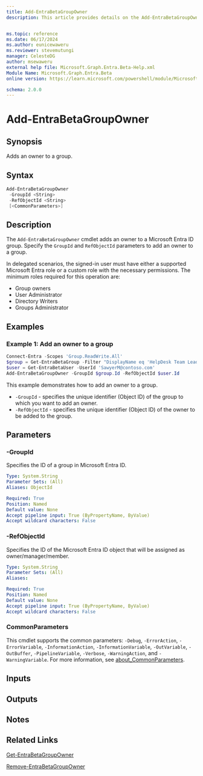 ```yaml
---
title: Add-EntraBetaGroupOwner
description: This article provides details on the Add-EntraBetaGroupOwner command.


ms.topic: reference
ms.date: 06/17/2024
ms.author: eunicewaweru
ms.reviewer: stevemutungi
manager: CelesteDG
author: msewaweru
external help file: Microsoft.Graph.Entra.Beta-Help.xml
Module Name: Microsoft.Graph.Entra.Beta
online version: https://learn.microsoft.com/powershell/module/Microsoft.Graph.Entra.Beta/Add-EntraBetaGroupOwner

schema: 2.0.0
---
```


# Add-EntraBetaGroupOwner

## Synopsis

Adds an owner to a group.

## Syntax

```powershell
Add-EntraBetaGroupOwner
 -GroupId <String>
 -RefObjectId <String>
 [<CommonParameters>]
```

## Description

The `Add-EntraBetaGroupOwner` cmdlet adds an owner to a Microsoft Entra ID group. Specify the `GroupId` and `RefObjectId` parameters to add an owner to a group.

In delegated scenarios, the signed-in user must have either a supported Microsoft Entra role or a custom role with the necessary permissions. The minimum roles required for this operation are:

- Group owners
- User Administrator
- Directory Writers
- Groups Administrator

## Examples

### Example 1: Add an owner to a group

```powershell
Connect-Entra -Scopes 'Group.ReadWrite.All'
$group = Get-EntraBetaGroup -Filter "DisplayName eq 'HelpDesk Team Leaders'"
$user = Get-EntraBetaUser -UserId 'SawyerM@contoso.com'
Add-EntraBetaGroupOwner -GroupId $group.Id -RefObjectId $user.Id
```

This example demonstrates how to add an owner to a group.

- `-GroupId` - specifies the unique identifier (Object ID) of the group to which you want to add an owner.
- `-RefObjectId` - specifies the unique identifier (Object ID) of the owner to be added to the group.

## Parameters

### -GroupId

Specifies the ID of a group in Microsoft Entra ID.

```yaml
Type: System.String
Parameter Sets: (All)
Aliases: ObjectId

Required: True
Position: Named
Default value: None
Accept pipeline input: True (ByPropertyName, ByValue)
Accept wildcard characters: False
```

### -RefObjectId

Specifies the ID of the Microsoft Entra ID object that will be assigned as owner/manager/member.

```yaml
Type: System.String
Parameter Sets: (All)
Aliases:

Required: True
Position: Named
Default value: None
Accept pipeline input: True (ByPropertyName, ByValue)
Accept wildcard characters: False
```

### CommonParameters

This cmdlet supports the common parameters: `-Debug`, `-ErrorAction`, `-ErrorVariable`, `-InformationAction`, `-InformationVariable`, `-OutVariable`, `-OutBuffer`, `-PipelineVariable`, `-Verbose`, `-WarningAction`, and `-WarningVariable`. For more information, see [about_CommonParameters](https://go.microsoft.com/fwlink/?LinkID=113216).

## Inputs

## Outputs

## Notes

## Related Links

[Get-EntraBetaGroupOwner](Get-EntraBetaGroupOwner.md)

[Remove-EntraBetaGroupOwner](Remove-EntraBetaGroupOwner.md)
